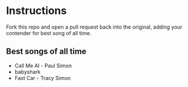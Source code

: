 # Instructions
Fork this repo and open a pull request back into the original, adding your contender for best song of all time.

## Best songs of all time

* Call Me Al - Paul Simon
* babyshark
* Fast Car - Tracy Simon
